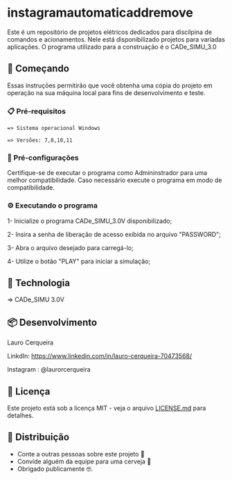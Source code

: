 # instagramautomaticaddremove

Este é um repositório de projetos elétricos dedicados para discilpina de comandos e acionamentos. Nele está disponibilizado projetos para variadas aplicações. O programa utilizado para a construação é o CADe_SIMU_3.0 

## 🚀 Começando

Essas instruções permitirão que você obtenha uma cópia do projeto em operação na sua máquina local para fins de desenvolvimento e teste.

### 📋 Pré-requisitos

```
=> Sistema operacional Windows

=> Versões: 7,8,10,11

```

### 🔧 Pré-configurações

Certifique-se de executar o programa como Admininstrador para uma melhor compatibilidade. Caso necessário execute o programa em modo de compatibilidade.

### ⚙️ Executando o programa

1- Inicialize o programa CADe_SIMU_3.0V disponibilizado;

2- Insira a senha de liberação de acesso exibida no arquivo "PASSWORD";

3- Abra o arquivo desejado para carregá-lo;

4- Utilize o botão "PLAY" para iniciar a simulação;



## 🦾 Technologia

=> CADe_SIMU 3.0V

## 📦 Desenvolvimento

Lauro Cerqueira

LinkdIn: https://www.linkedin.com/in/lauro-cerqueira-70473568/

Instagram : @laurorcerqueira

## 📄 Licença

Este projeto está sob a licença MIT - veja o arquivo [LICENSE.md](https://github.com/usuario/projeto/licenca) para detalhes.

## 🎁 Distribuição

* Conte a outras pessoas sobre este projeto 📢
* Convide alguém da equipe para uma cerveja 🍺 
* Obrigado publicamente 🤓.

